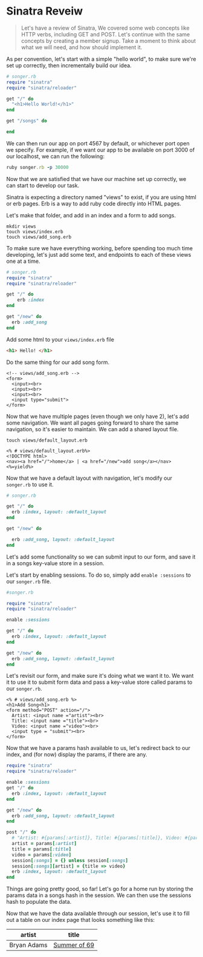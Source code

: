 # Sinatra Reveiw

> Let's have a review of Sinatra, We covered some  web concepts like HTTP verbs, including GET and POST. Let's continue with the same concepts by creating a member signup. Take a moment to think about what we will need, and how should implement it.

As per convention, let's start with a simple "hello world", to make sure we're set up correctly, then incrementally build our idea.

```Ruby
# songer.rb
require "sinatra"
require "sinatra/reloader"

get "/" do
  "<h1>Hello World!</h1>"
end

get "/songs" do

end
```
We can then run our app on port 4567 by default, or whichever port open we specify. For example, if we want our app to  be available on port 3000 of our localhost, we can run the following:
```Ruby
ruby songer.rb -p 30000
```
Now that we are satisfied that we have our machine set up correctly, we can start to develop our task.

Sinatra is expecting a directory named "views" to exist, if you are using html or erb pages. Erb is a way to add ruby code  directly into HTML pages.

Let's make that folder, and add in an index and a form to add songs.
```
mkdir views
touch views/index.erb
touch views/add_song.erb
```
To make sure we have everything working, before spending too much time developing, let's just add some text, and endpoints to each of these views one at a time.
```Ruby
# songer.rb
require "sinatra"
require "sinatra/reloader"

get "/" do
    erb :index
end

get "/new" do
  erb :add_song
end
```
Add some html to your `views/index.erb` file
```html
<h1> Hello! </h1>
```

Do the same thing for our add song form.
```erb
<!-- views/add_song.erb -->
<form>
  <input><br>
  <input><br>
  <input><br>
  <input type="submit">
</form>
```
Now that we have multiple pages (even though we only have 2), let's add some navigation. We want all pages going forward to share the same navigation, so it's easier to maintain. We can add a shared layout file.
```
touch views/default_layout.erb
```
```erb
<% # views/default_layout.erb%>
<!DOCTYPE html>
<nav><a href="/">home</a> | <a href="/new">add song</a></nav>
<%=yield%>
```
Now that we have a default layout with navigation, let's modify our `songer.rb` to use it.
```ruby
# songer.rb

get "/" do
  erb :index, layout: :default_layout
end

get "/new" do

  erb :add_song, layout: :default_layout
end
```
Let's add some functionality so we can submit input to our form, and save it in a songs key-value store in a session.

Let's start by enabling sessions. To do so, simply add `enable :sessions` to our `songer.rb` file.

```ruby
#songer.rb

require "sinatra"
require "sinatra/reloader"

enable :sessions

get "/" do
  erb :index, layout: :default_layout
end

get "/new" do
  erb :add_song, layout: :default_layout
end
```
Let's revisit our form, and make sure it's doing what we want it to. We want it to use it to submit
form data and pass a key-value store called params to our `songer.rb`.
```erb
<% # views/add_song.erb %>
<h1>Add Song<h1>
<form method="POST" action="/">
  Artist: <input name ="artist"><br>
  Title: <input name ="title"><br>
  Video: <input name ="video"><br>
  <input type = "submit"><br>
</form>

```
Now that we have a params hash available to us, let's redirect back to our index, and (for now) display the params, if there are any.

```ruby
require "sinatra"
require "sinatra/reloader"

enable :sessions
get "/" do
  erb :index, layout: :default_layout
end

get "/new" do
  erb :add_song, layout: :default_layout
end

post "/" do
  # "Artist: #{params[:artist]}, Title: #{params[:title]}, Video: #{params[:video]}"
  artist = params[:artist]
  title = params[:title]
  video = params[:video]
  session[:songs] = {} unless session[:songs]
  session[:songs][artist] = {title => video}
  erb :index, layout: :default_layout
end
```
Things are going pretty good, so far! Let's go for a home run by storing the params data in a songs hash in the session.
We can then use the sessions hash to populate the data.

Now that we have the data available through our session, let's use it to fill out a table on our index page that
looks something like this:

|artist|title|
|------|-----|
|Bryan Adams|[Summer of 69](https://www.youtube.com/watch?v=9f06QZCVUHg)|
